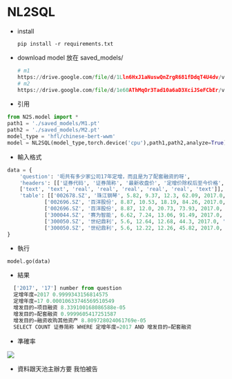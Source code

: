 #  NL2SQL



+ install

  ```
  pip install -r requirements.txt
  ```

+ download model 放在 saved_models/

  ```python
  # m1
  https://drive.google.com/file/d/1Lln6HxJ1aNuswQnZrgR681fDdqT4U4dv/view?usp=sharing
  # m2
  https://drive.google.com/file/d/1e60AThMqOr3Tad10a6aD3XciJSeFCbEr/view?usp=sharing
  ```

  

+ 引用

```python
from N2S.model import *
path1 = './saved_models/M1.pt'
path2 = './saved_models/M2.pt'
model_type = 'hfl/chinese-bert-wwm'
model = NL2SQL(model_type,torch.device('cpu'),path1,path2,analyze=True)
```

+ 輸入格式

```python
data = {
    'question': '呃共有多少家公司17年定增，而且是为了配套融资的呀', 
    'headers': [['证券代码', '证券简称', '最新收盘价', '定增价除权后至今价格', '增发价格', '倒挂率', '定增年度', '增发目的'], 
    ['text', 'text', 'real', 'real', 'real', 'real', 'real', 'text']], 
    'table': [['002678.SZ', '珠江钢琴', 5.82, 9.37, 12.3, 62.09, 2017.0, '项目融资'], 
            ['002696.SZ', '百洋股份', 8.87, 10.53, 18.19, 84.26, 2017.0, '配套融资'], 
            ['002696.SZ', '百洋股份', 8.87, 12.0, 20.73, 73.93, 2017.0, '融资收购其他资产'], 
            ['300044.SZ', '赛为智能', 6.62, 7.24, 13.06, 91.49, 2017.0, '融资收购其他资产'], 
            ['300050.SZ', '世纪鼎利', 5.6, 12.64, 12.68, 44.3, 2017.0, '配套融资'], 
            ['300050.SZ', '世纪鼎利', 5.6, 12.22, 12.26, 45.82, 2017.0, '融资收购其他资产']]
}
```

  

+ 執行

```python=
model.go(data)
```



+ 結果

```python
  ['2017', '17'] number from question
  定增年度=2017 0.9999343156814575
  定增年度=17 0.00010633746569510549
  增发目的=项目融资 8.339100168086588e-05
  增发目的=配套融资 0.9999605417251587
  增发目的=融资收购其他资产 8.809728024061769e-05
  SELECT COUNT 证券简称 WHERE 定增年度=2017 AND 增发目的=配套融资 
```
+ 準確率

![](https://i.imgur.com/TJWh3DQ.png)

+ 資料跟天池主辦方要 我怕被告